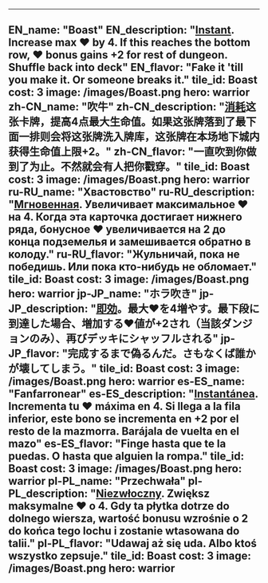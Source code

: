 ---

EN_name: "Boast"
EN_description: "<u><u>Instant</u></u>. Increase max ❤️ by 4. If this reaches the bottom row, ❤️ bonus gains +2 for rest of dungeon. Shuffle back into deck"
EN_flavor: "Fake it 'till you make it. Or someone breaks it."
tile_id: Boast
cost: 3
image: /images/Boast.png
hero: warrior
zh-CN_name: "吹牛"
zh-CN_description: "<u>消耗</u>这张卡牌，提高4点最大生命值。如果这张牌落到了最下面一排则会将这张牌洗入牌库，这张牌在本场地下城内获得生命值上限+2。"
zh-CN_flavor: "一直吹到你做到了为止。不然就会有人把你戳穿。"
tile_id: Boast
cost: 3
image: /images/Boast.png
hero: warrior
ru-RU_name: "Хвастовство"
ru-RU_description: "<u><u>Мгновенная</u></u>. Увеличивает максимальное ❤️ на 4. Когда эта карточка достигает нижнего ряда, бонусное ❤️ увеличивается на 2 до конца подземелья и замешивается обратно в колоду."
ru-RU_flavor: "Жульничай, пока не победишь. Или пока кто-нибудь не обломает."
tile_id: Boast
cost: 3
image: /images/Boast.png
hero: warrior
jp-JP_name: "ホラ吹き"
jp-JP_description: "<u><u>即効</u></u>。最大❤️を4増やす。最下段に到達した場合、増加する❤️値が+2され（当該ダンジョンのみ）、再びデッキにシャッフルされる"
jp-JP_flavor: "完成するまで偽るんだ。さもなくば誰かが壊してしまう。"
tile_id: Boast
cost: 3
image: /images/Boast.png
hero: warrior
es-ES_name: "Fanfarronear"
es-ES_description: "<u><u>Instantánea</u></u>. Incrementa tu ❤️ máxima en 4. Si llega a la fila inferior, este bono se incrementa en +2 por el resto de la mazmorra. Barájala de vuelta en el mazo"
es-ES_flavor: "Finge hasta que te la puedas. O hasta que alguien la rompa."
tile_id: Boast
cost: 3
image: /images/Boast.png
hero: warrior
pl-PL_name: "Przechwała"
pl-PL_description: "<u><u>Niezwłoczny</u></u>. Zwiększ maksymalne ❤️ o 4. Gdy ta płytka dotrze do dolnego wiersza, wartość bonusu wzrośnie o 2 do końca tego lochu i zostanie wtasowana do talii."
pl-PL_flavor: "Udawaj aż się uda. Albo ktoś wszystko zepsuje."
tile_id: Boast
cost: 3
image: /images/Boast.png
hero: warrior
---